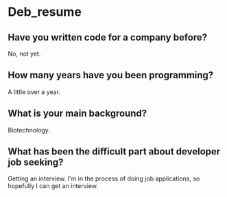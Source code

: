 # Deb_resume
## Have you written code for a company before? 
No, not yet.
## How many years have you been programming? 
A little over a year.
## What is your main background?
Biotechnology.
## What has been the difficult part about developer job seeking? 
Getting an interview. I'm in the process of doing job applications, so hopefully I can get an interview.
